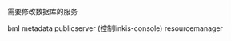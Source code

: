 <!--
 * @Author: wjn
 * @Date: 2020-03-12 22:19:00
 * @LastEditors: wjn
 * @LastEditTime: 2020-03-12 23:20:16
 -->
需要修改数据库的服务

bml
metadata
publicserver  (控制linkis-console)
resourcemanager